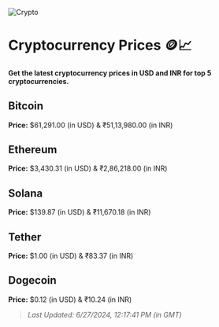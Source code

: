 
![Crypto](https://www.techguide.com.au/wp-content/uploads/2020/11/crypto3.jpeg)

# Cryptocurrency Prices 🪙📈

#### Get the latest cryptocurrency prices in USD and INR for top 5 cryptocurrencies.

## Bitcoin

**Price:** $61,291.00 (in USD) & ₹51,13,980.00 (in INR)

## Ethereum

**Price:** $3,430.31 (in USD) & ₹2,86,218.00 (in INR)

## Solana

**Price:** $139.87 (in USD) & ₹11,670.18 (in INR)

## Tether

**Price:** $1.00 (in USD) & ₹83.37 (in INR)

## Dogecoin

**Price:** $0.12 (in USD) & ₹10.24 (in INR)

> _Last Updated: 6/27/2024, 12:17:41 PM (in GMT)_
